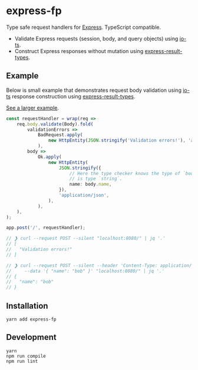 # express-fp

Type safe request handlers for [Express]. TypeScript compatible.

- Validate Express requests (session, body, and query objects) using [io-ts].
- Construct Express responses without mutation using [express-result-types].

## Example

Below is small example that demonstrates request body validation using [io-ts] response construction using [express-result-types].

[See a larger example](./src/example.ts).

``` ts
const requestHandler = wrap(req =>
    req.body.validate(Body).fold(
        validationErrors =>
            BadRequest.apply(
                new HttpEntity(JSON.stringify('Validation errors!'), 'application/json'),
            ),
        body =>
            Ok.apply(
                new HttpEntity(
                    JSON.stringify({
                        // Here the type checker knows the type of `body`, and that `body.name`
                        // is type `string`.
                        name: body.name,
                    }),
                    'application/json',
                ),
            ),
    ),
);

app.post('/', requestHandler);

// ❯ curl --request POST --silent "localhost:8080/" | jq '.'
// [
//   "Validation errors!"
// ]

// ❯ curl --request POST --silent --header 'Content-Type: application/json' \
//     --data '{ "name": "bob" }' "localhost:8080/" | jq '.'
// {
//   "name": "bob"
// }
```

## Installation

```
yarn add express-fp
```

## Development

```
yarn
npm run compile
npm run lint
```

[io-ts]: https://github.com/gcanti/io-ts
[fp-ts]: https://github.com/gcanti/fp-ts
[express-result-types]: https://github.com/OliverJAsh/express-result-types
[Express]: https://expressjs.com/
